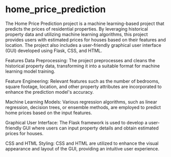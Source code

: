 # home_price_prediction

The Home Price Prediction project is a machine learning-based project that predicts the prices of residential properties. By leveraging historical property data and utilizing machine learning algorithms, this project provides users with estimated prices for houses based on their features and location. The project also includes a user-friendly graphical user interface (GUI) developed using Flask, CSS, and HTML.

Features
Data Preprocessing: 
The project preprocesses and cleans the historical property data, transforming it into a suitable format for machine learning model training.

Feature Engineering: 
Relevant features such as the number of bedrooms, square footage, location, and other property attributes are incorporated to enhance the prediction model's accuracy.

Machine Learning Models: 
Various regression algorithms, such as linear regression, decision trees, or ensemble methods, are employed to predict home prices based on the input features.

Graphical User Interface: 
The Flask framework is used to develop a user-friendly GUI where users can input property details and obtain estimated prices for houses.

CSS and HTML Styling: 
CSS and HTML are utilized to enhance the visual appearance and layout of the GUI, providing an intuitive user experience.
